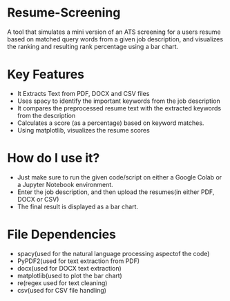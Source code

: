 # Resume-Screening
A tool that simulates a mini version of an ATS screening for a users resume based on matched query words from a given job description, and visualizes the ranking and resulting rank percentage using a bar chart. 

# Key Features
- It Extracts Text from PDF, DOCX and CSV files
- Uses spacy to identify the important keywords from the job description
- It compares the preprocessed resume text with the extracted keywords from the description
- Calculates a score (as a percentage) based on keyword matches.
- Using matplotlib, visualizes the resume scores

# How do I use it?
- Just make sure to run the given code/script on either a Google Colab or a Jupyter Notebook environment.
- Enter the job description, and then upload the resumes(in either PDF, DOCX or CSV)
- The final result is displayed as a bar chart.

# File Dependencies
- spacy(used for the natural language processing aspectof the code)
- PyPDF2(used for text extraction from PDF)
- docx(used for DOCX text extraction)
- matplotlib(used to plot the bar chart)
- re(regex used for text cleaning)
- csv(used for CSV file handling)
